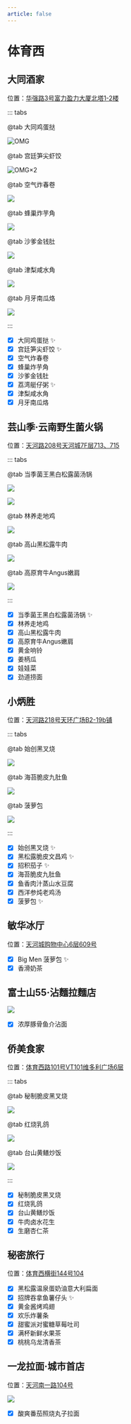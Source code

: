```yaml
---
article: false
---
```


# 体育西

## 大同酒家

<i class="fa-solid fa-location-dot"></i> 位置：<a href="https://ditu.amap.com/place/B0H60UIOZ5" target="_blank">华强路3号富力盈力大厦北塔1-2楼</a>

::: tabs

@tab 大同鸡蛋挞

![OMG](https://img.sherry4869.com/blog/life/food/china/guangdong/guangzhou/th/tyx/dtjj/1.jpg)

@tab 宫廷笋尖虾饺

![OMG×2](https://img.sherry4869.com/blog/life/food/china/guangdong/guangzhou/th/tyx/dtjj/2.jpg)

@tab 空气炸春卷

![](https://img.sherry4869.com/blog/life/food/china/guangdong/guangzhou/th/tyx/dtjj/3.jpg)

@tab 蜂巢炸芋角

![](https://img.sherry4869.com/blog/life/food/china/guangdong/guangzhou/th/tyx/dtjj/4.jpg)

@tab 沙爹金钱肚

![](https://img.sherry4869.com/blog/life/food/china/guangdong/guangzhou/th/tyx/dtjj/5.jpg)

@tab 津梨咸水角

![](https://img.sherry4869.com/blog/life/food/china/guangdong/guangzhou/th/tyx/dtjj/6.jpg)

@tab 月牙南瓜烙

![](https://img.sherry4869.com/blog/life/food/china/guangdong/guangzhou/th/tyx/dtjj/7.jpg)

:::

- [x] 大同鸡蛋挞 ✨
- [x] 宫廷笋尖虾饺 ✨
- [x] 空气炸春卷
- [x] 蜂巢炸芋角
- [x] 沙爹金钱肚
- [x] 荔湾艇仔粥 ✨
- [x] 津梨咸水角
- [x] 月牙南瓜烙

## 芸山季·云南野生菌火锅

<i class="fa-solid fa-location-dot"></i> 位置：<a href="https://ditu.amap.com/place/B0K6YA8DTT" target="_blank">天河路208号天河城7F层713、715</a>

::: tabs

@tab 当季菌王黑白松露菌汤锅

![](https://img.sherry4869.com/blog/life/food/china/guangdong/guangzhou/th/tyx/ysj/1.JPEG)

![](https://img.sherry4869.com/blog/life/food/china/guangdong/guangzhou/th/tyx/ysj/2.JPEG)

@tab 林养走地鸡

![](https://img.sherry4869.com/blog/life/food/china/guangdong/guangzhou/th/tyx/ysj/3.JPEG)

@tab 高山黑松露牛肉

![](https://img.sherry4869.com/blog/life/food/china/guangdong/guangzhou/th/tyx/ysj/4.JPEG)

@tab 高原育牛Angus嫩肩

![](https://img.sherry4869.com/blog/life/food/china/guangdong/guangzhou/th/tyx/ysj/5.JPEG)

:::

- [x] 当季菌王黑白松露菌汤锅 ✨
- [x] 林养走地鸡
- [x] 高山黑松露牛肉
- [x] 高原育牛Angus嫩肩
- [x] 黄金响铃
- [x] 姜柄瓜
- [x] 娃娃菜
- [x] 劲道捞面

## 小炳胜

<i class="fa-solid fa-location-dot"></i> 位置：<a href="https://ditu.amap.com/place/B0FFJ9SWK8" target="_blank">天河路218号天环广场B2-19b铺</a>

::: tabs

@tab 始创黑叉烧

![](https://img.sherry4869.com/blog/life/food/china/guangdong/guangzhou/th/tyx/xbs/1.JPEG)

@tab 海苔脆皮九肚鱼

![](https://img.sherry4869.com/blog/life/food/china/guangdong/guangzhou/th/tyx/xbs/2.JPEG)

@tab 菠萝包

![](https://img.sherry4869.com/blog/life/food/china/guangdong/guangzhou/th/tyx/xbs/3.JPEG)

:::

- [x] 始创黑叉烧 ✨
- [x] 黑松露脆皮文昌鸡 ✨
- [x] 招积茄子 ✨
- [x] 海苔脆皮九肚鱼
- [x] 鱼香肉汁蒸山水豆腐
- [x] 西洋参炖老鸡汤
- [x] 菠萝包 ✨

## 敏华冰厅

<i class="fa-solid fa-location-dot"></i> 位置：<a href="https://ditu.amap.com/place/B0FFKU8QTY" target="_blank">天河城购物中心6层609号</a>

- [x] Big Men 菠萝包 ✨
- [x] 香滑奶茶

## 富士山55·沾麵拉麵店

![](https://img.sherry4869.com/blog/life/food/china/guangdong/guangzhou/th/tyx/fss55/1.JPEG)

- [x] 浓厚豚骨鱼介沾面

## 侨美食家

<i class="fa-solid fa-location-dot"></i> 位置：<a href="https://ditu.amap.com/place/B0G0OZV2Z7" target="_blank">体育西路101号VT101维多利广场6层</a>

::: tabs

@tab 秘制脆皮黑叉烧

![](https://img.sherry4869.com/blog/life/food/china/guangdong/guangzhou/th/tyx/qmsj/1.JPEG)

@tab 红烧乳鸽

![](https://img.sherry4869.com/blog/life/food/china/guangdong/guangzhou/th/tyx/qmsj/2.JPEG)

@tab 台山黄鳝炒饭

![](https://img.sherry4869.com/blog/life/food/china/guangdong/guangzhou/th/tyx/qmsj/3.JPEG)

:::

- [x] 秘制脆皮黑叉烧
- [x] 红烧乳鸽
- [x] 台山黄鳝炒饭
- [x] 牛肉卤水花生
- [x] 生磨杏仁茶

## 秘密旅行

<i class="fa-solid fa-location-dot"></i> 位置：<a href="https://ditu.amap.com/place/B0FFG63HJJ" target="_blank">体育西横街144号104</a>

- [x] 黑松露温泉蛋奶油意大利扁面
- [x] 招牌吞拿鱼薯仔头 ✨
- [x] 黄金酱烤鸡翅
- [x] 欢乐炸薯条
- [x] 甜蜜派对蜜糖草莓吐司
- [x] 满杯新鲜水果茶
- [x] 桃桃乌龙清香茶

## 一龙拉面·城市首店

<i class="fa-solid fa-location-dot"></i> 位置：<a href="https://ditu.amap.com/place/B0FFFP1NLL" target="_blank">天河南一路104号</a>

![](https://img.sherry4869.com/blog/life/food/china/guangdong/guangzhou/th/tyx/yllm/1.JPEG)

- [x] 酸爽番茄照烧丸子拉面